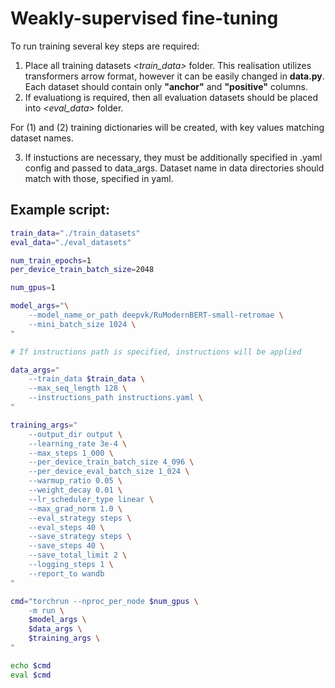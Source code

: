 # Weakly-supervised fine-tuning

To run training several key steps are required:

1. Place all training datasets *<train_data>* folder. This realisation utilizes transformers arrow format, however it can be easily changed in **data.py**. Each dataset should contain only **"anchor"** and **"positive"** columns.
2. If evaluationg is required, then all evaluation datasets should be placed into *<eval_data>* folder.

For (1) and (2) training dictionaries will be created, with key values matching dataset names.

3. If instuctions are necessary, they must be additionally specified in .yaml config and passed to data_args. Dataset name in data directories should match with those, specified in yaml.


## Example script:
```bash
train_data="./train_datasets"
eval_data="./eval_datasets"

num_train_epochs=1
per_device_train_batch_size=2048

num_gpus=1

model_args="\
    --model_name_or_path deepvk/RuModernBERT-small-retromae \
    --mini_batch_size 1024 \
"

# If instructions path is specified, instructions will be applied

data_args="
    --train_data $train_data \
    --max_seq_length 128 \
    --instructions_path instructions.yaml \
"

training_args="
    --output_dir output \
    --learning_rate 3e-4 \
    --max_steps 1_000 \
    --per_device_train_batch_size 4_096 \
    --per_device_eval_batch_size 1_024 \
    --warmup_ratio 0.05 \
    --weight_decay 0.01 \
    --lr_scheduler_type linear \
    --max_grad_norm 1.0 \
    --eval_strategy steps \
    --eval_steps 40 \
    --save_strategy steps \
    --save_steps 40 \
    --save_total_limit 2 \
    --logging_steps 1 \
    --report_to wandb   
"

cmd="torchrun --nproc_per_node $num_gpus \
    -m run \
    $model_args \
    $data_args \
    $training_args \
"

echo $cmd
eval $cmd
```